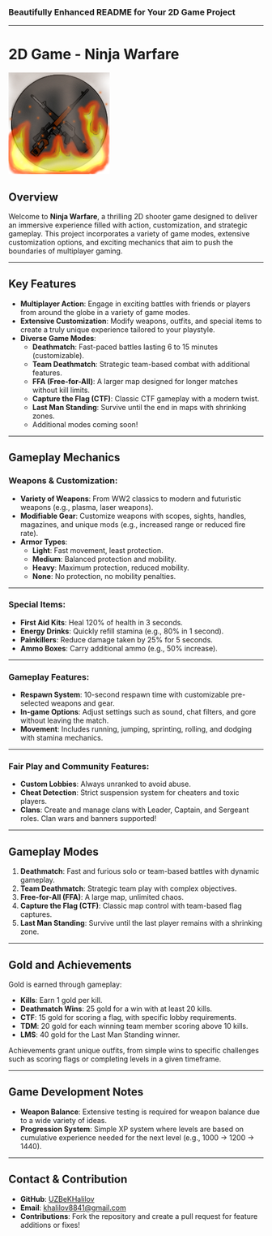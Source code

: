 ### Beautifully Enhanced **README** for Your 2D Game Project

---

# **2D Game - Ninja Warfare**

![Game Banner](img/logo2.webp) 

## **Overview**

Welcome to **Ninja Warfare**, a thrilling 2D shooter game designed to deliver an immersive experience filled with action, customization, and strategic gameplay. This project incorporates a variety of game modes, extensive customization options, and exciting mechanics that aim to push the boundaries of multiplayer gaming.

---

## **Key Features**

- **Multiplayer Action**: Engage in exciting battles with friends or players from around the globe in a variety of game modes.
- **Extensive Customization**: Modify weapons, outfits, and special items to create a truly unique experience tailored to your playstyle.
- **Diverse Game Modes**:
  - **Deathmatch**: Fast-paced battles lasting 6 to 15 minutes (customizable).
  - **Team Deathmatch**: Strategic team-based combat with additional features.
  - **FFA (Free-for-All)**: A larger map designed for longer matches without kill limits.
  - **Capture the Flag (CTF)**: Classic CTF gameplay with a modern twist.
  - **Last Man Standing**: Survive until the end in maps with shrinking zones.
  - Additional modes coming soon!

---

## **Gameplay Mechanics**

### **Weapons & Customization**:
- **Variety of Weapons**: From WW2 classics to modern and futuristic weapons (e.g., plasma, laser weapons).
- **Modifiable Gear**: Customize weapons with scopes, sights, handles, magazines, and unique mods (e.g., increased range or reduced fire rate).
- **Armor Types**: 
  - **Light**: Fast movement, least protection.
  - **Medium**: Balanced protection and mobility.
  - **Heavy**: Maximum protection, reduced mobility.
  - **None**: No protection, no mobility penalties.

---

### **Special Items**:
- **First Aid Kits**: Heal 120% of health in 3 seconds.
- **Energy Drinks**: Quickly refill stamina (e.g., 80% in 1 second).
- **Painkillers**: Reduce damage taken by 25% for 5 seconds.
- **Ammo Boxes**: Carry additional ammo (e.g., 50% increase).

---

### **Gameplay Features**:

- **Respawn System**: 10-second respawn time with customizable pre-selected weapons and gear.
- **In-game Options**: Adjust settings such as sound, chat filters, and gore without leaving the match.
- **Movement**: Includes running, jumping, sprinting, rolling, and dodging with stamina mechanics.

---

### **Fair Play and Community Features**:

- **Custom Lobbies**: Always unranked to avoid abuse.
- **Cheat Detection**: Strict suspension system for cheaters and toxic players.
- **Clans**: Create and manage clans with Leader, Captain, and Sergeant roles. Clan wars and banners supported!

---

## **Gameplay Modes**

1. **Deathmatch**: Fast and furious solo or team-based battles with dynamic gameplay.
2. **Team Deathmatch**: Strategic team play with complex objectives.
3. **Free-for-All (FFA)**: A large map, unlimited chaos.
4. **Capture the Flag (CTF)**: Classic map control with team-based flag captures.
5. **Last Man Standing**: Survive until the last player remains with a shrinking zone.

---

## **Gold and Achievements**

Gold is earned through gameplay:
- **Kills**: Earn 1 gold per kill.
- **Deathmatch Wins**: 25 gold for a win with at least 20 kills.
- **CTF**: 15 gold for scoring a flag, with specific lobby requirements.
- **TDM**: 20 gold for each winning team member scoring above 10 kills.
- **LMS**: 40 gold for the Last Man Standing winner.

Achievements grant unique outfits, from simple wins to specific challenges such as scoring flags or completing levels in a given timeframe.

---

## **Game Development Notes**

- **Weapon Balance**: Extensive testing is required for weapon balance due to a wide variety of ideas.
- **Progression System**: Simple XP system where levels are based on cumulative experience needed for the next level (e.g., 1000 -> 1200 -> 1440).

---

## **Contact & Contribution**

- **GitHub**: [UZBeKHalilov](https://github.com/UZBeKHalilov)
- **Email**: khalilov8841@gmail.com
- **Contributions**: Fork the repository and create a pull request for feature additions or fixes!
